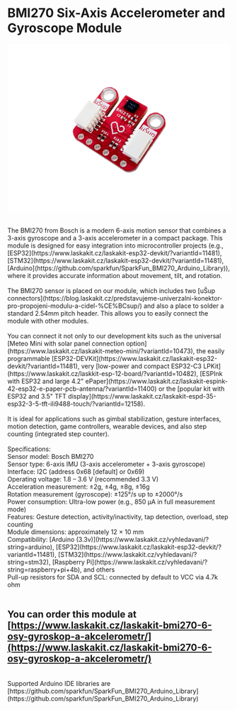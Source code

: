 # BMI270 Six-Axis Accelerometer and Gyroscope Module

![Mounted Module](https://github.com/LaskaKit/BMI270-6DoF-IMU/blob/main/img/LaskaKit-bmi270-6-osy-gyroskop-a-akcelerometr-2.jpg)

</br>
The BMI270 from Bosch is a modern 6-axis motion sensor that combines a 3-axis gyroscope and a 3-axis accelerometer in a compact package. This module is designed for easy integration into microcontroller projects (e.g., [ESP32](https://www.laskakit.cz/laskakit-esp32-devkit/?variantId=11481), [STM32](https://www.laskakit.cz/laskakit-esp32-devkit/?variantId=11481), [Arduino](https://github.com/sparkfun/SparkFun_BMI270_Arduino_Library)), where it provides accurate information about movement, tilt, and rotation.</br>
</br>
The BMI270 sensor is placed on our module, which includes two [uŠup connectors](https://blog.laskakit.cz/predstavujeme-univerzalni-konektor-pro-propojeni-modulu-a-cidel-%CE%BCsup/) and also a place to solder a standard 2.54mm pitch header. This allows you to easily connect the module with other modules.</br>
</br>
You can connect it not only to our development kits such as the universal [Meteo Mini with solar panel connection option](https://www.laskakit.cz/laskakit-meteo-mini/?variantId=10473), the easily programmable [ESP32-DEVKit](https://www.laskakit.cz/laskakit-esp32-devkit/?variantId=11481), very [low-power and compact ESP32-C3 LPKit](https://www.laskakit.cz/laskkit-esp-12-board/?variantId=10482), [ESPInk with ESP32 and large 4.2" ePaper](https://www.laskakit.cz/laskakit-espink-42-esp32-e-paper-pcb-antenna/?variantId=11400) or the [popular kit with ESP32 and 3.5" TFT display](https://www.laskakit.cz/laskakit-espd-35-esp32-3-5-tft-ili9488-touch/?variantId=12158).</br>
</br>
It is ideal for applications such as gimbal stabilization, gesture interfaces, motion detection, game controllers, wearable devices, and also step counting (integrated step counter).</br>
</br>
Specifications:</br>
Sensor model: Bosch BMI270</br>
Sensor type: 6-axis IMU (3-axis accelerometer + 3-axis gyroscope)</br>
Interface: I2C (address 0x68 [default] or 0x69)</br>
Operating voltage: 1.8 – 3.6 V (recommended 3.3 V)</br>
Acceleration measurement: ±2g, ±4g, ±8g, ±16g</br>
Rotation measurement (gyroscope): ±125°/s up to ±2000°/s</br>
Power consumption: Ultra-low power (e.g., 850 µA in full measurement mode)</br>
Features: Gesture detection, activity/inactivity, tap detection, overload, step counting</br>
Module dimensions: approximately 12 × 10 mm</br>
Compatibility: [Arduino (3.3v)](https://www.laskakit.cz/vyhledavani/?string=arduino), [ESP32](https://www.laskakit.cz/laskakit-esp32-devkit/?variantId=11481), [STM32](https://www.laskakit.cz/vyhledavani/?string=stm32), [Raspberry Pi](https://www.laskakit.cz/vyhledavani/?string=raspberry+pi+4b), and others</br>
Pull-up resistors for SDA and SCL: connected by default to VCC via 4.7k ohm</br>
</br>

## You can order this module at [https://www.laskakit.cz/laskakit-bmi270-6-osy-gyroskop-a-akcelerometr/](https://www.laskakit.cz/laskakit-bmi270-6-osy-gyroskop-a-akcelerometr/)

</br>
Supported Arduino IDE libraries are</br>
[https://github.com/sparkfun/SparkFun_BMI270_Arduino_Library](https://github.com/sparkfun/SparkFun_BMI270_Arduino_Library)
